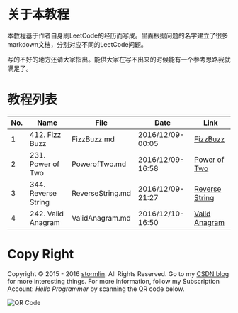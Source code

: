 # 关于本教程
本教程基于作者自身刷LeetCode的经历而写成。里面根据问题的名字建立了很多markdown文档，分别对应不同的LeetCode问题。

写的不好的地方还请大家指出。能供大家在写不出来的时候能有一个参考思路我就满足了。

# 教程列表

|No.|Name|File|Date|Link|
|--|---------|--|------------|--|
|1|412. Fizz Buzz|FizzBuzz.md|2016/12/09-00:05|[FizzBuzz](http://www.stormlin.com/2016/12/08/tutorial-fizz-buzz/)|
|2|231. Power of Two|PowerofTwo.md|2016/12/09-16:58|[Power of Two](http://www.stormlin.com/2016/12/09/tutorial-power-of-two/)|
|3|344. Reverse String|ReverseString.md|2016/12/09-21:27|[Reverse String](http://www.stormlin.com/2016/12/09/167/)|
|4|242. Valid Anagram|ValidAnagram.md|2016/12/10-16:50|[Valid Anagram](http://www.stormlin.com/2016/12/10/tutorial-242-valid-anagram/)

# Copy Right
Copyright © 2015 - 2016 [stormlin](http://www.stormlin.com/). All Rights Reserved.
Go to my [CSDN blog](http://blog.csdn.net/atmiao) for more interesting things.
For more information, follow my Subscription Account: *Hello Programmer* by scanning the QR code below.

![QR Code](http://img.blog.csdn.net/20161209103948618?watermark/2/text/aHR0cDovL2Jsb2cuY3Nkbi5uZXQvYXRtaWFv/font/5a6L5L2T/fontsize/400/fill/I0JBQkFCMA==/dissolve/70/gravity/SouthEast)